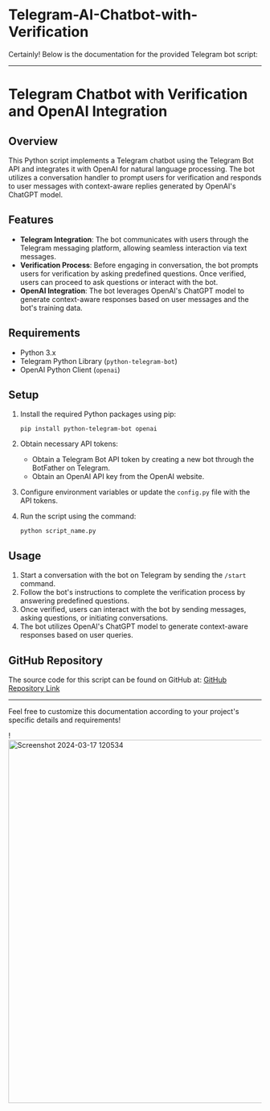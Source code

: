 # Telegram-AI-Chatbot-with-Verification

Certainly! Below is the documentation for the provided Telegram bot script:

---

# Telegram Chatbot with Verification and OpenAI Integration

## Overview
This Python script implements a Telegram chatbot using the Telegram Bot API and integrates it with OpenAI for natural language processing. The bot utilizes a conversation handler to prompt users for verification and responds to user messages with context-aware replies generated by OpenAI's ChatGPT model.

## Features
- **Telegram Integration**: The bot communicates with users through the Telegram messaging platform, allowing seamless interaction via text messages.
- **Verification Process**: Before engaging in conversation, the bot prompts users for verification by asking predefined questions. Once verified, users can proceed to ask questions or interact with the bot.
- **OpenAI Integration**: The bot leverages OpenAI's ChatGPT model to generate context-aware responses based on user messages and the bot's training data.

## Requirements
- Python 3.x
- Telegram Python Library (`python-telegram-bot`)
- OpenAI Python Client (`openai`)

## Setup
1. Install the required Python packages using pip:
   ```
   pip install python-telegram-bot openai
   ```

2. Obtain necessary API tokens:
   - Obtain a Telegram Bot API token by creating a new bot through the BotFather on Telegram.
   - Obtain an OpenAI API key from the OpenAI website.

3. Configure environment variables or update the `config.py` file with the API tokens.

4. Run the script using the command:
   ```
   python script_name.py
   ```

## Usage
1. Start a conversation with the bot on Telegram by sending the `/start` command.
2. Follow the bot's instructions to complete the verification process by answering predefined questions.
3. Once verified, users can interact with the bot by sending messages, asking questions, or initiating conversations.
4. The bot utilizes OpenAI's ChatGPT model to generate context-aware responses based on user queries.

## GitHub Repository
The source code for this script can be found on GitHub at: [GitHub Repository Link](https://github.com/your-username/your-repository)

---

Feel free to customize this documentation according to your project's specific details and requirements!


!<img width="722" alt="Screenshot 2024-03-17 120534" src="https://github.com/MuhammadHussain07/Telegram-AI-Chatbot-with-Verification/assets/129845318/0d157fc7-1d30-4f9d-ab3c-2d9fa504abf1">
